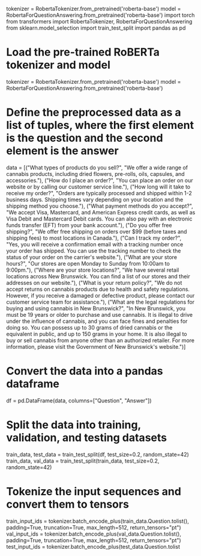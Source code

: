 tokenizer = RobertaTokenizer.from_pretrained('roberta-base')
model = RobertaForQuestionAnswering.from_pretrained('roberta-base')
import torch
from transformers import RobertaTokenizer, RobertaForQuestionAnswering
from sklearn.model_selection import train_test_split
import pandas as pd

# Load the pre-trained RoBERTa tokenizer and model
tokenizer = RobertaTokenizer.from_pretrained('roberta-base')
model = RobertaForQuestionAnswering.from_pretrained('roberta-base')

# Define the preprocessed data as a list of tuples, where the first element is the question and the second element is the answer
data = [("What types of products do you sell?", "We offer a wide range of cannabis products, including dried flowers, pre-rolls, oils, capsules, and accessories."), 
        ("How do I place an order?", "You can place an order on our website or by calling our customer service line."), 
        ("How long will it take to receive my order?", "Orders are typically processed and shipped within 1-2 business days. Shipping times vary depending on your location and the shipping method you choose."),
        ("What payment methods do you accept?", "We accept Visa, Mastercard, and American Express credit cards, as well as Visa Debit and Mastercard Debit cards. You can also pay with an electronic funds transfer (EFT) from your bank account."),
        ("Do you offer free shipping?", "We offer free shipping on orders over $99 (before taxes and shipping fees) to most locations in Canada."),
        ("Can I track my order?", "Yes, you will receive a confirmation email with a tracking number once your order has shipped. You can use the tracking number to check the status of your order on the carrier's website."),
        ("What are your store hours?", "Our stores are open Monday to Sunday from 10:00am to 9:00pm."),
        ("Where are your store locations?", "We have several retail locations across New Brunswick. You can find a list of our stores and their addresses on our website."),
        ("What is your return policy?", "We do not accept returns on cannabis products due to health and safety regulations. However, if you receive a damaged or defective product, please contact our customer service team for assistance."),
        ("What are the legal regulations for buying and using cannabis in New Brunswick?", "In New Brunswick, you must be 19 years or older to purchase and use cannabis. It is illegal to drive under the influence of cannabis, and you can face fines and penalties for doing so. You can possess up to 30 grams of dried cannabis or the equivalent in public, and up to 150 grams in your home. It is also illegal to buy or sell cannabis from anyone other than an authorized retailer. For more information, please visit the Government of New Brunswick's website.")]

# Convert the data into a pandas dataframe
df = pd.DataFrame(data, columns=["Question", "Answer"])

# Split the data into training, validation, and testing datasets
train_data, test_data = train_test_split(df, test_size=0.2, random_state=42)
train_data, val_data = train_test_split(train_data, test_size=0.2, random_state=42)

# Tokenize the input sequences and convert them to tensors
train_input_ids = tokenizer.batch_encode_plus(train_data.Question.tolist(), padding=True, truncation=True, max_length=512, return_tensors="pt")
val_input_ids = tokenizer.batch_encode_plus(val_data.Question.tolist(), padding=True, truncation=True, max_length=512, return_tensors="pt")
test_input_ids = tokenizer.batch_encode_plus(test_data.Question.tolist
